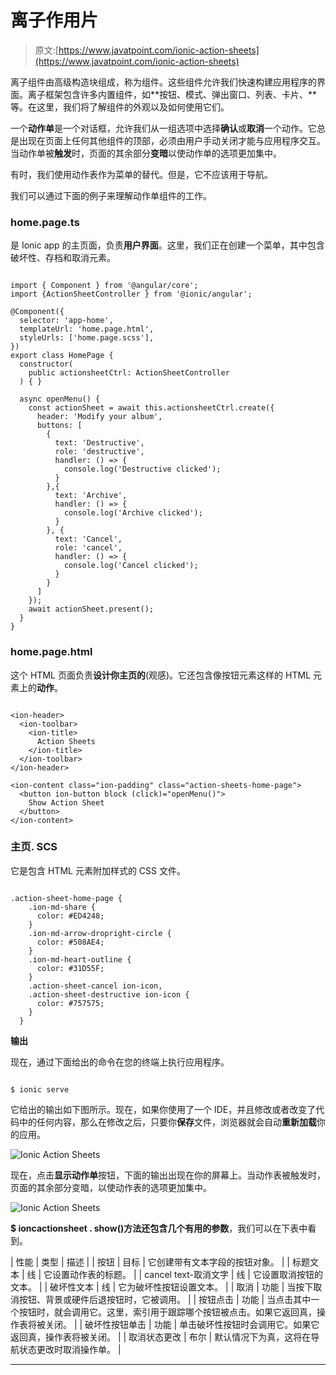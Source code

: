 # 离子作用片

> 原文:[https://www.javatpoint.com/ionic-action-sheets](https://www.javatpoint.com/ionic-action-sheets)

离子组件由高级构造块组成，称为组件。这些组件允许我们快速构建应用程序的界面。离子框架包含许多内置组件，如**按钮、模式、弹出窗口、列表、卡片、**等。在这里，我们将了解组件的外观以及如何使用它们。

一个**动作单**是一个对话框，允许我们从一组选项中选择**确认**或**取消**一个动作。它总是出现在页面上任何其他组件的顶部，必须由用户手动关闭才能与应用程序交互。当动作单被**触发**时，页面的其余部分**变暗**以使动作单的选项更加集中。

有时，我们使用动作表作为菜单的替代。但是，它不应该用于导航。

我们可以通过下面的例子来理解动作单组件的工作。

### home.page.ts

是 Ionic app 的主页面，负责**用户界面**。这里，我们正在创建一个菜单，其中包含破坏性、存档和取消元素。

```

import { Component } from '@angular/core';
import {ActionSheetController } from '@ionic/angular';

@Component({
  selector: 'app-home',
  templateUrl: 'home.page.html',
  styleUrls: ['home.page.scss'],
})
export class HomePage {
  constructor(
    public actionsheetCtrl: ActionSheetController
  ) { }

  async openMenu() {
    const actionSheet = await this.actionsheetCtrl.create({
      header: 'Modify your album',
      buttons: [
        {
          text: 'Destructive',
          role: 'destructive',
          handler: () => {
            console.log('Destructive clicked');
          }
        },{
          text: 'Archive',
          handler: () => {
            console.log('Archive clicked');
          }
        }, {
          text: 'Cancel',
          role: 'cancel',
          handler: () => {
            console.log('Cancel clicked');
          }
        }
      ]
    });
    await actionSheet.present();
  }
}

```

### home.page.html

这个 HTML 页面负责**设计你主页的**(观感)。它还包含像按钮元素这样的 HTML 元素上的**动作**。

```

<ion-header>
  <ion-toolbar>
    <ion-title>
      Action Sheets
    </ion-title>
  </ion-toolbar>
</ion-header>

<ion-content class="ion-padding" class="action-sheets-home-page">
  <button ion-button block (click)="openMenu()">
    Show Action Sheet
  </button>
</ion-content>

```

### 主页. SCS

它是包含 HTML 元素附加样式的 CSS 文件。

```

.action-sheet-home-page {
    .ion-md-share {
      color: #ED4248;
    }
    .ion-md-arrow-dropright-circle {
      color: #508AE4;
    }
    .ion-md-heart-outline {
      color: #31D55F;
    }
    .action-sheet-cancel ion-icon,
    .action-sheet-destructive ion-icon {
      color: #757575;
    }
  }

```

**输出**

现在，通过下面给出的命令在您的终端上执行应用程序。

```

$ ionic serve

```

它给出的输出如下图所示。现在，如果你使用了一个 IDE，并且修改或者改变了代码中的任何内容，那么在修改之后，只要你**保存**文件，浏览器就会自动**重新加载**你的应用。

![Ionic Action Sheets](../Images/fd3c0fd1caa34664185012febc5a7517.png)

现在，点击**显示动作单**按钮，下面的输出出现在你的屏幕上。当动作表被触发时，页面的其余部分变暗，以使动作表的选项更加集中。

![Ionic Action Sheets](../Images/40c115d77a14c064653414e47ae41c5d.png)

**$ ioncactionsheet . show()**方法还包含几个有用的**参数**，我们可以在下表中看到。

| 性能 | 类型 | 描述 |
| 按钮 | 目标 | 它创建带有文本字段的按钮对象。 |
| 标题文本 | 线 | 它设置动作表的标题。 |
| cancel text-取消文字 | 线 | 它设置取消按钮的文本。 |
| 破坏性文本 | 线 | 它为破坏性按钮设置文本。 |
| 取消 | 功能 | 当按下取消按钮、背景或硬件后退按钮时，它被调用。 |
| 按钮点击 | 功能 | 当点击其中一个按钮时，就会调用它。这里，索引用于跟踪哪个按钮被点击。如果它返回真，操作表将被关闭。 |
| 破坏性按钮单击 | 功能 | 单击破坏性按钮时会调用它。如果它返回真，操作表将被关闭。 |
| 取消状态更改 | 布尔 | 默认情况下为真，这将在导航状态更改时取消操作单。 |

* * *